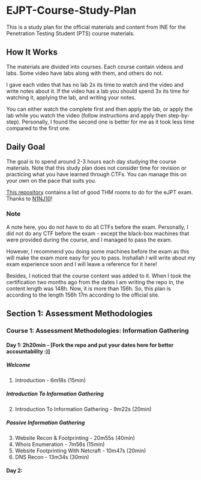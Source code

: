 # EJPT-Course-Study-Plan

This is a study plan for the official materials and content from INE for the Penetration Testing Student (PTS) course materials.

## How It Works

The materials are divided into courses. Each course contain videos and labs. Some video have labs along with them, and others do not.  

I gave each video that has no lab 2x its time to watch and the video and write notes about it. If the video has a lab you should spend 3x its time for watching it, applying the lab, and writing your notes.

You can either watch the complete first and then apply the lab, or apply the lab while you watch the video (follow instructions and apply then step-by-step). Personally, I found the second one is better for me as it took less time compared to the first one.

## Daily Goal

The goal is to spend around 2-3 hours each day studying the course materials. Note that this study plan does not consider time for revision or practicing what you have learned through CTFs. You can manage this on your own on the pace that suits you.

[This repository](https://github.com/N1NJ10/EJPT_Prep) contains a list of good THM rooms to do for the eJPT exam. Thanks to [N1NJ10](https://github.com/N1NJ10)!

### Note

A note here, you do not have to do all CTFs before the exam. Personally, I did not do any CTF before the exam - except the black-box machines that were provided during the course, and I managed to pass the exam.

However, I recommend you doing some machines before the exam as this will make the exam more easy for you to pass. Inshallah I will write about my exam experience soon and I will leave a reference for it here!

Besides, I noticed that the course content was added to it. When I took the certification two months ago from the dates I am writing the repo in, the content length was 148h. Now, it is more than 156h. So, this plan is according to the length 156h 17m according to the official site. 

## Section 1: Assessment Methodologies

### Course 1: Assessment Methodologies: Information Gathering

#### Day 1: 2h20min - [Fork the repo and put your dates here for better accountability :)]

##### Welcome

1. Introduction - 6m18s (15min)

##### Introduction To Information Gathering

2. Introduction To Information Gathering - 9m22s (20min)

##### Passive Information Gathering

3. Website Recon & Footprinting - 20m55s (40min)
4. Whois Enumeration - 7m56s (15min)
5. Website Footprinting With Netcraft - 10m47s (20min)
6. DNS Recon - 13m34s (30min)

#### Day 2: 
